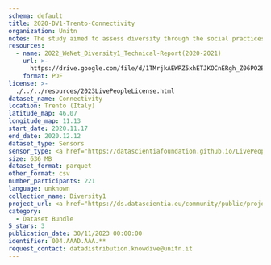 ```yaml
---
schema: default
title: 2020-DV1-Trento-Connectivity
organization: Unitn
notes: The study aimed to assess diversity through the social practices and daily behaviors of university students from eight different countries. The research was carried out in two phases. Initially, a large sample of students from Denmark, Italy, Mongolia, Paraguay, the United Kingdom, China, Mexico, and India, completed a survey on their social practices, as well as their socio-demographic, cultural, and psychological elements. In the second phase, a sub-sample of the respondents engaged in a four-week data collection by using an innovative smartphone application called iLog. This app collected data from thirty-four smartphone sensors around the clock, allowing for an in-depth investigation into the diversity and daily routines of university students across countries, both synchronically and diachronically.
resources:
  - name: 2022_WeNet_Diversity1_Technical-Report(2020-2021)
    url: >-
      https://drive.google.com/file/d/1TMrjkAEWRZ5xhETJKOCnERgh_Z06PO2E/view?usp=drive_link
    format: PDF
license: >-
  ./../../resources/2023LivePeopleLicense.html
dataset_name: Connectivity
location: Trento (Italy)
latitude_map: 46.07
longitude_map: 11.13
start_date: 2020.11.17
end_date: 2020.12.12
dataset_type: Sensors
sensor_type: <a href="https://datascientiafoundation.github.io/LivePeople/datasets/2020-DV1-Trento-Cellular%20Network/"> cellular network</a>, <a href="https://datascientiafoundation.github.io/LivePeople/datasets/2020-DV1-Trento-Wifi%20Networks%20Event/">wifi networks</a>, <a href="https://datascientiafoundation.github.io/LivePeople/datasets/2020-DV1-Trento-Wifi%20Event/">wifi</a>,  <a href="https://datascientiafoundation.github.io/LivePeople/datasets/2020-DV1-Trento-Bluetooth%20Normal%20Event/">bluetooth normal event</a>,  <a href="https://datascientiafoundation.github.io/LivePeople/datasets/2020-DV1-Trento-Bluetooth%20Low%20Energy%20Event/">bluetooth low energy event</a>
size: 636 MB
dataset_format: parquet
other_format: csv
number_participants: 221
language: unknown
collection_name: Diversity1
project_url: <a href="https://ds.datascientia.eu/community/public/projects/e464583f-32eb-44c1-a455-91503b02b304">https://ds.datascientia.eu/community/public/projects/e464583f-32eb-44c1-a455-91503b02b304</a>
category:
  - Dataset Bundle
5_stars: 3
publication_date: 30/11/2023 00:00:00
identifier: 004.AAAD.AAA.**
request_contact: datadistribution.knowdive@unitn.it
---
```


